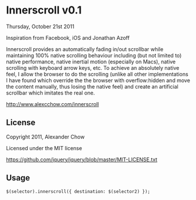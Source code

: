Innerscroll v0.1
=================
Thursday, October 21st 2011

Inspiration from Facebook, iOS and Jonathan Azoff

Innerscroll provides an automatically fading in/out scrollbar while maintaining 100% native scrolling behaviour including (but not limited to) native performance, native inertial motion (especially on Macs), native scrolling with keyboard arrow keys, etc. To achieve an absolutely native feel, I allow the browser to do the scrolling (unlike all other implementations I have found which override the the browser with overflow:hidden and move the content manually, thus losing the native feel) and create an artificial scrollbar which imitates the real one.


<http://www.alexcchow.com/innerscroll>

License
-------
Copyright 2011, Alexander Chow

Licensed under the MIT license

<https://github.com/jquery/jquery/blob/master/MIT-LICENSE.txt>

Usage
-----
`$(selector).innerscroll({
    destination: $(selector2)
    });`
